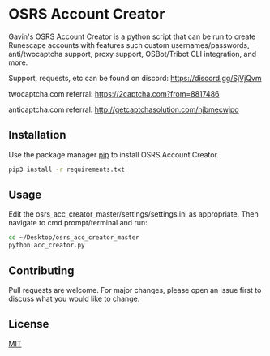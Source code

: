# OSRS Account Creator

Gavin's OSRS Account Creator is a python script that can be run to create Runescape accounts with features such custom usernames/passwords, anti/twocaptcha support, proxy support, OSBot/Tribot CLI integration, and more. 

Support, requests, etc can be found on discord: https://discord.gg/SjVjQvm

twocaptcha.com referral: https://2captcha.com?from=8817486

anticaptcha.com referral: http://getcaptchasolution.com/njbmecwjpo


## Installation

Use the package manager [pip](https://pip.pypa.io/en/stable/) to install OSRS Account Creator.

```bash
pip3 install -r requirements.txt
```

## Usage

Edit the osrs_acc_creator_master/settings/settings.ini as appropriate. Then navigate to cmd prompt/terminal and run:

```bash
cd ~/Desktop/osrs_acc_creator_master
python acc_creator.py
```

## Contributing
Pull requests are welcome. For major changes, please open an issue first to discuss what you would like to change.


## License
[MIT](https://choosealicense.com/licenses/mit/)

